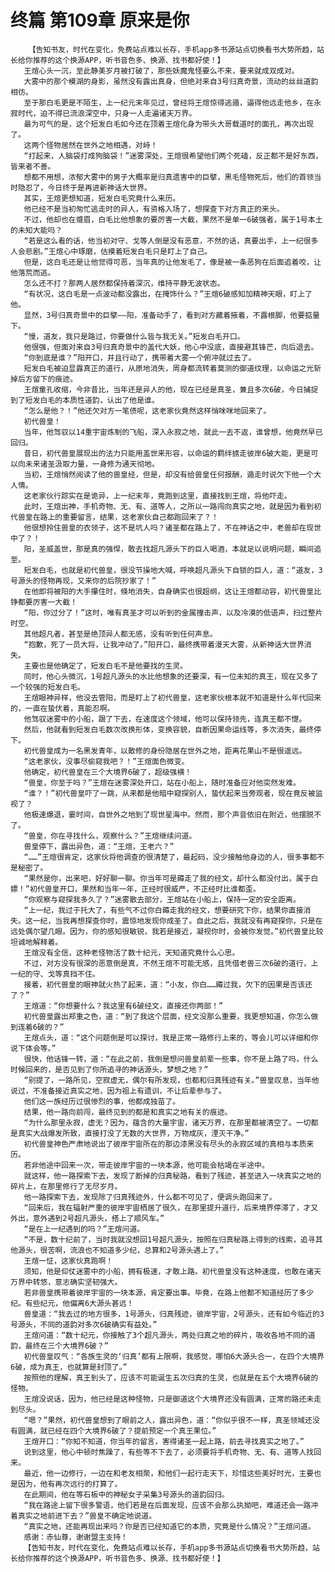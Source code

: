 # 终篇 第109章 原来是你
        【告知书友，时代在变化，免费站点难以长存，手机app多书源站点切换看书大势所趋，站长给你推荐的这个换源APP，听书音色多、换源、找书都好使！】
       王煊心头一沉，至此静美岁月被打破了，那些妖魔鬼怪要么不来，要来就成双成对。
       大雾中的那个模湖的身影，虽然没有露出真身，但绝对来自3号归真奇景，流动的丝丝道韵相彷。
       至于那白毛更是不陌生，上一纪元末年见过，曾经将王煊惊得逃遁，逼得他远走他乡，在永寂时代，迫不得已流浪深空中，只身一人走遍诸天万界。
       最为可气的是，这个短发白毛如今还在顶着王煊化身为带头大哥载道时的面孔，再次出现了。
       这两个怪物居然在世外之地相遇，对峙！
       “打起来，人脑袋打成狗脑袋！”迷雾深处，王煊很希望他们两个死磕，反正都不是好东西，皆来者不善。
       想都不用想，浓郁大雾中的男子大概率是归真遗害中的巨擘，黑毛怪物死后，他们的首领当时隐忍了，今日终于是再进新神话大世界。
       其实，王煊更想知道，短发白毛究竟什么来历。
       他已经不是当初匆忙逃走时的异人，有资格入场了，想探查下对方真正的来头。
       不过，他却也在蹙眉，白毛比他想象的要厉害一大截，果然不是单一6破强者，属于1号本土的未知大能吗？
       “若是这么看的话，他当初对守、戈等人倒是没有恶意，不然的话，真要出手，上一纪很多人会悲剧。”王煊心中琢磨，估摸着短发白毛只是盯上了自己。
       但是，这白毛还是让他觉得可恶，当年真的让他发毛了，像是被一条恶狗在后面追着咬，让他落荒而逃。
       怎么还不打？那两人居然都保持着深沉，维持平静无波状态。
       “有状况，这白毛是一点波动都没露出，在掩饰什么？”王煊6破感知加精神天眼，盯上了他。
       显然，3号归真奇景中的巨擘——阳，准备动手了，看到对方藏着掖着，不露根脚，他要掂量下。
       “慢，道友，我只是路过，你要做什么皆与我无关。”短发白毛开口。
       他很强，但面对来自3号归真奇景中的盖代大妖，他心中没底，直接避其锋芒，向后退去。
       “你到底是谁？”阳开口，并且行动了，携带着大雾一个俯冲就过去了。
       短发白毛被迫显露真正的道行，从原地消失，周身都流转着莫测的御道纹理，以命运之光斩掉后方留下的痕迹。
       王煊童孔收缩，今非昔比，当年还是异人的他，现在已经是真圣，兼且多次6破，今日捕捉到了短发白毛的本质性道韵，认出了他是谁。
       “怎么是他？！”他还欠对方一笔债呢，这老家伙竟然这样悄咪咪地回来了。
       初代兽皇！
       当年，他驾驭以14重宇宙炼制的飞船，深入永寂之地，就此一去不返，谁曾想，他竟然早已回归。
       昔日，初代兽皇展现出的法力只能用盖世来形容，以命运的羁绊掳走彼岸6破大能，更是可以向未来诸圣汲取力量，一身修为通天彻地。
       当初，王煊悄然阅读了他的兽皇经，但是，却没有给兽皇任何报酬，遁走时说欠下他一个大人情。
       这老家伙行踪实在是诡异，上一纪末年，竟跑到这里，直接找到王煊，将他吓走。
       此时，王煊出神，手机奇物、无、有、道等人，之所以一路闯向真实之地，就是因为看到初代兽皇在路上的重要留言，结果，这老家伙自己都跑回来了？！
       他很想拎住兽皇的衣领子，这不是坑人吗？诸圣都在路上了，不在神话之中，老兽却在现世中了？！
       阳，圣威盖世，那是真的强悍，敢去找超凡源头下的巨人喝酒，本就足以说明问题，瞬间追至。
       短发白毛，也就是初代兽皇，很没节操地大喊，呼唤超凡源头下自锁的巨人，道：“道友，3号源头的怪物再现，又来你的后院抄家了！”
       在他即将被阳的大手攥住时，倏地消失，自身确实也很超纲，这让王煊都动容，初代兽皇比铮都要厉害一大截！
       “阳，你过分了！”这时，唯有真圣才可以听到的金属撞击声，以及冷漠的低语声，扫过整片时空。
       其他超凡者，甚至是绝顶异人都无感，没有听到任何声息。
       “抱歉，死了一员大将，让我冲动了。”阳开口，最终携带着漫天大雾，从新神话大世界消失。
       主要也是他确定了，短发白毛不是他要找的生灵。
       同时，他心头微沉，1号超凡源头的水比他想象的还要深，有一位未知的真王，现在又多了一个较强的短发白毛。
       王煊眼神异样，他没去管阳，而是盯上了初代兽皇，这老家伙根本就不知道是什么年代回来的，一直在蛰伏着，真能忍啊。
       他驾驭迷雾中的小船，跟了下去，在速度这个领域，他可以保持领先，连真王都不憷。
       然后，他就看到短发白毛数次改换形体，变换容貌，自断因果命运线等，多次消失，最终停下。
       初代兽皇成为一名黑发青年，以散修的身份隐居在世外之地，距离花果山不是很遥远。
       “这老家伙，没事尽偷窥我吧？！”王煊面色微变。
       他确定，初代兽皇在三个大境界6破了，超级强横！
       “兽皇，你至于吗？”王煊在迷雾深处开口，站在小船上，随时准备应对他突然发难。
       “谁？！”初代兽皇吓了一跳，从来都是他暗中窥探别人，蛰伏起来当旁观者，现在竟反被监视了？
       他极速爆退，霎时间，自世外之地到了现世星海中。然而，那个声音依旧在附近，他摆脱不了。
       “兽皇，你在寻找什么，观察什么？”王煊继续问道。
       兽皇停下，露出异色，道：“王煊，王老六？”
       “……”王煊很肯定，这家伙将他调查的很清楚了，最起码，没少接触他身边的人，很多事都不是秘密了。
       “果然是你，出来吧，好好聊一聊。你当年可是薅走了我的经文，却什么都没付出，属于白嫖！”初代兽皇开口，果然和当年一年，正经时很威严，不正经时比谁都歪。
       “你观察与窥探我多久了？”迷雾散去部分，王煊站在小船上，保持一定的安全距离。
       “上一纪，我过于托大了，有些气不过你白薅走我的经文，想要研究下你，结果你直接消失。这一纪，当我再想探查你时，震惊地发现你成圣了。自此之后，我就没有再窥探你，只是在远处偶尔望几眼。因为，你的感知很敏锐，我若是接近，凝视你时，会被你发觉。”初代兽皇比较坦诚地解释着。
       王煊没有全信，这种老怪物活了数十纪元，天知道究竟什么心思。
       不过，对方没有很深的恶意倒是真，不然王煊不可能无感，且凭借老兽三次6破的道行，上一纪的守、戈等真挡不住。
       接着，初代兽皇的眼神就火热了起来，道：“小友，你白……薅过我，欠下的因果是否该还了？”
       王煊道：“你想要什么？我这里有6破经文，直接还你两部！”
       初代兽皇露出郑重之色，道：“到了我这个层面，经文没那么重要，我更想知道，你怎么做到连着6破的？”
       王煊点头，道：“这个问题倒是可以探讨，我是正常一路修行上来的，等会儿可以详细和你说下体会等。”
       很快，他话锋一转，道：“在此之前，我倒是想问兽皇前辈一些事，你不是上路了吗，什么时候回来的，是否见到了你所追寻的神话源头，梦想之地？”
       “别提了，一路所见，空寂虚无，偶尔有所发现，也都和归真残迹有关。”兽皇叹息，当年他说过，不准备接近真实之地，因为祖上有遗训，不让后辈参与了。
       他们这一族经历过很惨烈的事，他都成独苗了。
       结果，他一路向前闯，最终见到的都是和真实之地有关的痕迹。
       “为什么那里永寂，虚无？因为，蕴含的大量宇宙，诸天万界，在那里都被清空了。一切都是真实大战爆发所致，直接打没了无数的大世界，万物成灰，湮灭干净。”
       初代兽皇神色严肃地说出了彼岸宇宙所在的那边漆黑没有尽头的永寂区域的真相与本质来历。
       若非他途中回来一次，带走彼岸宇宙的一块本源，他可能会枯竭在半途中。
       就这样，他一路探索下去，发现了断掉的归真秘路，看到了残迹，甚至进入一块真实之地的碎片上，在那里修行了无尽岁月。
       他一路探索下去，发现除了归真残迹外，什么都不可见了，便调头跑回来了。
       “回来后，我在辐射严重的彼岸宇宙栖居了很久，在那里提升道行，后来境界停滞了，才又外出，意外遇到2号超凡源头，搭上了顺风车。”
       “是在上一纪遇到的吗？”王煊问道。
       “不是，数十纪前了，当时我就没想回1号超凡源头，按照在归真秘路上得到的线索，追寻其他源头，很苦啊，流浪也不知道多少纪，总算和2号源头遇上了。”
       王煊一怔，这家伙真跑啊！
       须知，他是仰仗迷雾中的小船，拥有极速，才敢上路。初代兽皇没有这种速度，也敢在诸天万界中转悠，意志确实坚韧强大。
       若非兽皇携带着彼岸宇宙的一块本源，肯定要出事。毕竟，在路上他都不知道经历了多少纪。有些纪元，他偏离6大源头甚远！
       兽皇道：“我去过的地方很多，1号源头，归真残迹，彼岸宇宙，2号源头，还有如今临近的3号源头，不同的道韵对多次6破确实有益处。”
       王煊问道：“数十纪元，你接触了3个超凡源头，两处归真之地的碎片，吸收各地不同的道韵，最终在三个大境界6破？”
       初代兽皇叹气：“各族生灵的‘归真’都有上限啊，我感觉，哪怕6大源头合一，在四个大境界6破，成为真王，也就算是封顶了。”
       按照他的理解，真王到头了，应该不可能诞生五次归真的生灵，也就是在五个大境界6破的怪物。
       王煊没说话，因为，他已经是这种怪物，只是御道这个大境界还没有圆满，正常的路还未走到尽头。
       “嗯？”果然，初代兽皇想到了眼前之人，露出异色，道：“你似乎很不一样，真圣领域还没有圆满，就已经在四个大境界6破了？提前预定一个真王果位。”
       王煊开口：“你知不知道，你当年的留言，害得诸圣一起上路，前去寻找真实之地了。”
       说到这里，他心中顿时焦躁了，有些等不下去了，必须要将手机奇物、无、有、道等人找回来。
       最近，他一边修行，一边在和老友相聚，和他们一起行走天下，珍惜这些美好时光，主要也是因为，他有再次远行的打算了。
       在此期间，他在等石板中的神秘女子采集3号源头的道韵回归。
       “我在路途上留下很多警语，他们若是在后面发现，应该不会那么执拗吧，难道还会一路冲着真实之地前进下去？”兽皇不确定地说道。
       “真实之地，还能再现出来吗？你是否已经知道它的本质，究竟是什么情况？”王煊问道。
       感谢：赤仙尊，谢谢盟主支持！
       【告知书友，时代在变化，免费站点难以长存，手机app多书源站点切换看书大势所趋，站长给你推荐的这个换源APP，听书音色多、换源、找书都好使！】